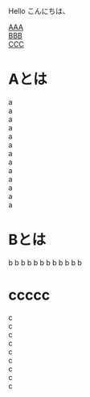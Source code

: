 Hello
こんにちは、

[AAA](#aaaaa)  
[BBB](#bbbbb)  
[CCC](#ccccc)  


<h1 id="aaaaa">Aとは</h1>

a  
a  
a  
a  
a  
a  
a  
a  
a  
a  
a  
a  
a  


<h1 id="bbbbb">Bとは</h1>

b
b
b
b
b
b
b
b
b
b
b
b


# ccccc

c  
c  
c  
c  
c  
c  
c  
c  
c  
